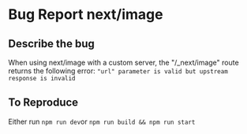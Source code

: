 # Bug Report next/image

## Describe the bug
When using next/image with a custom server, 
the "/_next/image" route returns the following error:
`"url" parameter is valid but upstream response is invalid`

## To Reproduce
Either run `npm run dev`or `npm run build && npm run start`

